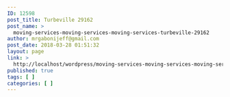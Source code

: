 ```yaml
---
ID: 12598
post_title: Turbeville 29162
post_name: >
  moving-services-moving-services-moving-services-turbeville-29162
author: mrgabonijeff@gmail.com
post_date: 2018-03-28 01:51:32
layout: page
link: >
  http://localhost/wordpress/moving-services-moving-services-moving-services-turbeville-29162/
published: true
tags: [ ]
categories: [ ]
---
```

